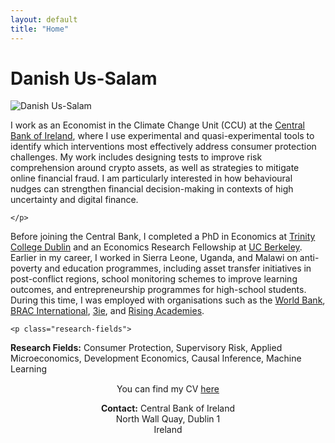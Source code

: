 ```yaml
---
layout: default
title: "Home"
---
```


<h1 class="page-name">Danish Us-Salam</h1>

<div class="about-hero">
  <div class="profile-pic">
    <img src="{{ '/assets/profile3.jpg' | relative_url }}" alt="Danish Us-Salam">
  </div>
  <div class="bio">
    <p>
I work as an Economist in the Climate Change Unit (CCU) at the <a href="https://www.centralbank.ie/" target="_blank" rel="noopener noreferrer">Central Bank of Ireland</a>, where I use experimental and quasi-experimental tools to identify which interventions most effectively address consumer protection challenges. My work includes designing tests to improve risk comprehension around crypto assets, as well as strategies to mitigate online financial fraud. I am particularly interested in how behavioural nudges can strengthen financial decision-making in contexts of high uncertainty and digital finance.

    </p>   
Before joining the Central Bank, I completed a PhD in Economics at <a href="https://www.tcd.ie/" target="_blank" rel="noopener noreferrer">Trinity College Dublin</a>  and an Economics Research Fellowship at <a href="https://www.berkeley.edu/" target="_blank" rel="noopener noreferrer">UC Berkeley</a>. Earlier in my career, I worked in Sierra Leone, Uganda, and Malawi on anti-poverty and education programmes, including asset transfer initiatives in post-conflict regions, school monitoring schemes to improve learning outcomes, and entrepreneurship programmes for high-school students. During this time, I was employed with organisations such as the 
<a href="https://www.worldbank.org" target="_blank" rel="noopener noreferrer">World Bank</a>, 
<a href="https://www.bracinternational.nl" target="_blank" rel="noopener noreferrer">BRAC International</a>, 
<a href="https://www.3ieimpact.org" target="_blank" rel="noopener noreferrer">3ie</a>, and 
<a href="https://www.risingacademies.com" target="_blank" rel="noopener noreferrer">Rising Academies</a>.

  
    <p class="research-fields">
  <strong>Research Fields:</strong> Consumer Protection, Supervisory Risk, Applied Microeconomics, Development Economics, Causal Inference, Machine Learning
</p>

<div class="cv-and-icons" style="text-align:center; margin-top:15px;">
  <p>You can find my CV 
    <a href="{{ '/assets/Danish_CV.pdf' | relative_url }}" target="_blank" rel="noopener noreferrer">here</a>
  </p>

  <p>
    <a href="mailto:ussalamd@tcd.ie" target="_blank" rel="noopener noreferrer" style="margin:0 10px;" aria-label="Email">
      <i class="fa-solid fa-envelope fa-lg"></i>
    </a>
    <a href="https://x.com/DanishUsSalam2" target="_blank" rel="noopener noreferrer" style="margin:0 10px;" aria-label="Twitter/X">
      <i class="fa-brands fa-x-twitter fa-lg"></i>
    </a>
    <a href="https://www.linkedin.com/in/danishussalam/" target="_blank" rel="noopener noreferrer" style="margin:0 10px;" aria-label="LinkedIn">
      <i class="fa-brands fa-linkedin fa-lg"></i>
    </a>


  <p><strong>Contact:</strong> Central Bank of Ireland<br>
     North Wall Quay, Dublin 1<br>
     Ireland
  </p>
</div>




